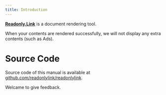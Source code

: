 ```yaml
---
title: Introduction
---
```


[**Readonly.Link**](https://readonly.link) is a document rendering tool.

When your contents are rendered successfully,
we will not display any extra contents (such as Ads).

# Source Code

Source code of this manual is available at
[github.com/readonlylink/readonlylink](https://github.com/readonlylink/readonlylink).

Welcame to give feedback.
